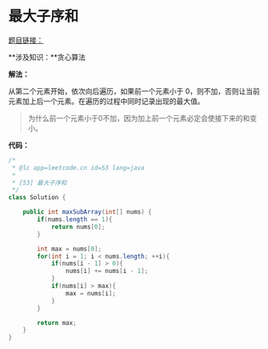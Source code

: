 # 最大子序和

[题目链接：](https://leetcode-cn.com/problems/maximum-subarray/)

**涉及知识：**贪心算法

**解法：**

从第二个元素开始，依次向后遍历，如果前一个元素小于 0，则不加，否则让当前元素加上后一个元素。在遍历的过程中同时记录出现的最大值。

> 为什么前一个元素小于0不加，因为加上前一个元素必定会使接下来的和变小。

**代码：**

~~~java
/*
 * @lc app=leetcode.cn id=53 lang=java
 *
 * [53] 最大子序和
 */
class Solution {

    public int maxSubArray(int[] nums) {
        if(nums.length == 1){
            return nums[0];
        }

        int max = nums[0];
        for(int i = 1; i < nums.length; ++i){
            if(nums[i - 1] > 0){
                nums[i] += nums[i - 1];
            }
            if(nums[i] > max){
                max = nums[i];
            }
        }

        return max;
    }
}
~~~



